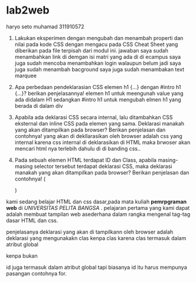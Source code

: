 # lab2web
haryo seto muhamad 311910572
1. Lakukan eksperimen dengan mengubah dan menambah properti dan nilai pada kode CSS dengan mengacu pada CSS Cheat Sheet yang diberikan pada file terpisah dari modul ini.
jawaban 
saya sudah menambahkan link di demgan isi matri yang ada di di ecampus
saya juga sudah mencoba menambahkan login walaupun belum jadi
saya juga sudah menambah bacground
saya juga sudah menambakan text marquee 

2. Apa perbedaan pendeklarasian CSS elemen h1 {...} dengan #intro h1 {...}? berikan penjelasannya!
elemen h1 untuk meengunah value yang ada didalam H1 sedangkan #intro h1 untuk mengubah elmen h1 yang berada di dalam div 

3. Apabila ada deklarasi CSS secara internal, lalu ditambahkan CSS eksternal dan inline CSS pada elemen yang sama. Deklarasi manakah yang akan ditampilkan pada browser? Berikan penjelasan dan contohnya!
  yang akan di dekllarasikan oleh browser adalah css yang internal karena css internal di deklarasikan di HTML maka brwoser akan mencari html nya terlebih dahulu di 
  di banding css..
  
4. Pada sebuah elemen HTML terdapat ID dan Class, apabila masing-masing selector tersebut terdapat deklarasi CSS, maka deklarasi manakah yang akan ditampilkan pada browser? Berikan penjelasan dan contohnya! ( <p id="paragraf-1" class="text-paragraf"> )

<!DOCTYPE html>
<html>
<head>
	<title> jawaban pakttekum </title>
</head>
<body>
<p id="paragraf-1" class="text-paragraf"> kami sedang belajar HTML dan css dasar,pada mata kuliah <b> pemrpgraman web</b> di <i> UNIVERSITAS PELITA BANGSA </i>. pelajaran pertama yang kami dapat adalah membuat tampilan web asederhana dalam rangka mengenal tag-tag dasar HTML dan css.</p>
</body>
</html> 

penjelasanya 
deklarasi yang akan di tampilkann oleh browser adalah deklarasi yang mengunakakn clas kenpa clas karena clas termasuk dalam atribut global <p class="text-paragraf">
  kenpa bukan <p id="paragraf-1" > id juga termasuk dalam atribut global tapi biasanya id itu harus mempunya pasangan contohnya for.
